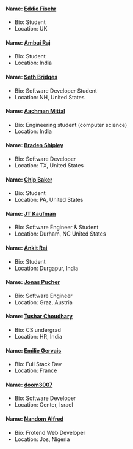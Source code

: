 <!---#### Name: []()
- Bio:
- Location:--->

#### Name: [Eddie Fisehr](https://github.com/frogo123)

- Bio: Student
- Location: UK

#### Name: [Ambuj Raj](https://github.com/ambujraj)

- Bio: Student
- Location: India

#### Name: [Seth Bridges](https://github.com/s-bridges)

- Bio: Software Developer Student
- Location: NH, United States

#### Name: [Aachman Mittal](https://github.com/m-aachman)

- Bio: Engineering student (computer science)
- Location: India

#### Name: [Braden Shipley](https://github.com/bradenshipley)

- Bio: Software Developer
- Location: TX, United States

#### Name: [Chip Baker](https://github.com/diab3t3s)

- Bio: Student
- Location: PA, United States

#### Name: [JT Kaufman](https://github.com/jtk-codes)

- Bio: Software Engineer & Student
- Location: Durham, NC United States

#### Name: [Ankit Rai](https://github.com/spaceySama)

- Bio: Student
- Location: Durgapur, India

#### Name: [Jonas Pucher](https://github.com/PucklaMotzer09)

- Bio: Software Engineer
- Location: Graz, Austria

#### Name: [Tushar Choudhary](https://github.com/swingcake)

- Bio: CS undergrad
- Location: HR, India

#### Name: [Emilie Gervais](https://github.com/hexangel616)

- Bio: Full Stack Dev
- Location: France

#### Name: [doom3007](https://github.com/doom3007)

- Bio: Software Developer
- Location: Center, Israel

#### Name: [Nandom Alfred](https://github.com/scotrolex)

- Bio: Frotend Web Developer
- Location: Jos, Nigeria
